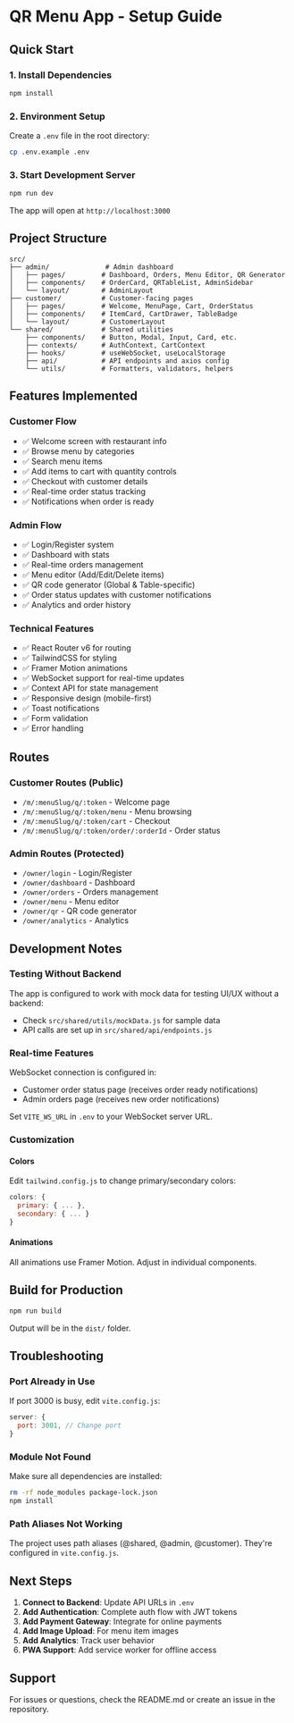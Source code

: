 # QR Menu App - Setup Guide

## Quick Start

### 1. Install Dependencies
```bash
npm install
```

### 2. Environment Setup
Create a `.env` file in the root directory:
```bash
cp .env.example .env
```

### 3. Start Development Server
```bash
npm run dev
```

The app will open at `http://localhost:3000`

## Project Structure

```
src/
├── admin/              # Admin dashboard
│   ├── pages/         # Dashboard, Orders, Menu Editor, QR Generator
│   ├── components/    # OrderCard, QRTableList, AdminSidebar
│   └── layout/        # AdminLayout
├── customer/          # Customer-facing pages
│   ├── pages/         # Welcome, MenuPage, Cart, OrderStatus
│   ├── components/    # ItemCard, CartDrawer, TableBadge
│   └── layout/        # CustomerLayout
└── shared/            # Shared utilities
    ├── components/    # Button, Modal, Input, Card, etc.
    ├── contexts/      # AuthContext, CartContext
    ├── hooks/         # useWebSocket, useLocalStorage
    ├── api/           # API endpoints and axios config
    └── utils/         # Formatters, validators, helpers
```

## Features Implemented

### Customer Flow
- ✅ Welcome screen with restaurant info
- ✅ Browse menu by categories
- ✅ Search menu items
- ✅ Add items to cart with quantity controls
- ✅ Checkout with customer details
- ✅ Real-time order status tracking
- ✅ Notifications when order is ready

### Admin Flow
- ✅ Login/Register system
- ✅ Dashboard with stats
- ✅ Real-time orders management
- ✅ Menu editor (Add/Edit/Delete items)
- ✅ QR code generator (Global & Table-specific)
- ✅ Order status updates with customer notifications
- ✅ Analytics and order history

### Technical Features
- ✅ React Router v6 for routing
- ✅ TailwindCSS for styling
- ✅ Framer Motion animations
- ✅ WebSocket support for real-time updates
- ✅ Context API for state management
- ✅ Responsive design (mobile-first)
- ✅ Toast notifications
- ✅ Form validation
- ✅ Error handling

## Routes

### Customer Routes (Public)
- `/m/:menuSlug/q/:token` - Welcome page
- `/m/:menuSlug/q/:token/menu` - Menu browsing
- `/m/:menuSlug/q/:token/cart` - Checkout
- `/m/:menuSlug/q/:token/order/:orderId` - Order status

### Admin Routes (Protected)
- `/owner/login` - Login/Register
- `/owner/dashboard` - Dashboard
- `/owner/orders` - Orders management
- `/owner/menu` - Menu editor
- `/owner/qr` - QR code generator
- `/owner/analytics` - Analytics

## Development Notes

### Testing Without Backend
The app is configured to work with mock data for testing UI/UX without a backend:
- Check `src/shared/utils/mockData.js` for sample data
- API calls are set up in `src/shared/api/endpoints.js`

### Real-time Features
WebSocket connection is configured in:
- Customer order status page (receives order ready notifications)
- Admin orders page (receives new order notifications)

Set `VITE_WS_URL` in `.env` to your WebSocket server URL.

### Customization

#### Colors
Edit `tailwind.config.js` to change primary/secondary colors:
```js
colors: {
  primary: { ... },
  secondary: { ... }
}
```

#### Animations
All animations use Framer Motion. Adjust in individual components.

## Build for Production

```bash
npm run build
```

Output will be in the `dist/` folder.

## Troubleshooting

### Port Already in Use
If port 3000 is busy, edit `vite.config.js`:
```js
server: {
  port: 3001, // Change port
}
```

### Module Not Found
Make sure all dependencies are installed:
```bash
rm -rf node_modules package-lock.json
npm install
```

### Path Aliases Not Working
The project uses path aliases (@shared, @admin, @customer).
They're configured in `vite.config.js`.

## Next Steps

1. **Connect to Backend**: Update API URLs in `.env`
2. **Add Authentication**: Complete auth flow with JWT tokens
3. **Add Payment Gateway**: Integrate for online payments
4. **Add Image Upload**: For menu item images
5. **Add Analytics**: Track user behavior
6. **PWA Support**: Add service worker for offline access

## Support

For issues or questions, check the README.md or create an issue in the repository.
